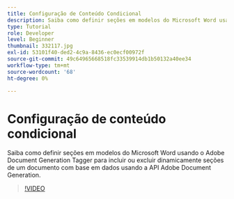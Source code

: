 ```yaml
---
title: Configuração de Conteúdo Condicional
description: Saiba como definir seções em modelos do Microsoft Word usando o Adobe Document Generation Tagger para incluir ou excluir dinamicamente seções de um documento com base nos dados usando a API Adobe Document Generation
type: Tutorial
role: Developer
level: Beginner
thumbnail: 332117.jpg
exl-id: 53101f40-ded2-4c9a-8436-ec0ecf00972f
source-git-commit: 49c64965668518fc33539914db1b50132a40ee34
workflow-type: tm+mt
source-wordcount: '68'
ht-degree: 0%

---
```


# Configuração de conteúdo condicional

Saiba como definir seções em modelos do Microsoft Word usando o Adobe Document Generation Tagger para incluir ou excluir dinamicamente seções de um documento com base em dados usando a API Adobe Document Generation.

>[!VIDEO](https://video.tv.adobe.com/v/332117?hidetitle=true)
